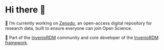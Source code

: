 # Hi there 👋

🔭 I’m currently working on [Zenodo](https://zenodo.org/), an open-access digital repository for research data, built to ensure everyone can join Open Science.

👯 Part of the [InvenioRDM](https://inveniosoftware.org/products/rdm/) community and core developer of the [InvenioRDM framework](https://inveniordm.docs.cern.ch/).
